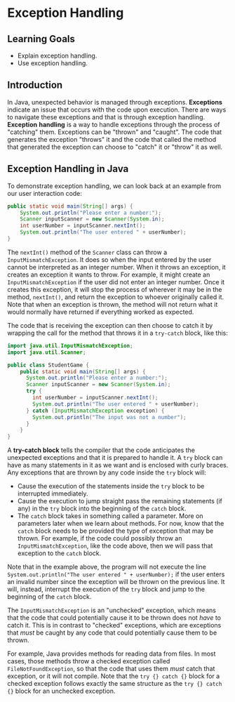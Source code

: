# Exception Handling

## Learning Goals

- Explain exception handling.
- Use exception handling.

## Introduction

In Java, unexpected behavior is managed through exceptions. **Exceptions**
indicate an issue that occurs with the code upon execution. There are ways to
navigate these exceptions and that is through exception handling. **Exception**
**handling** is a way to handle exceptions through the process of "catching"
them. Exceptions can be "thrown" and "caught". The code that generates the
exception "throws" it and the code that called the method that generated the
exception can choose to "catch" it or "throw" it as well.

## Exception Handling in Java

To demonstrate exception handling, we can look back at an example from our user
interaction code:

```java
public static void main(String[] args) {
    System.out.println("Please enter a number:");
    Scanner inputScanner = new Scanner(System.in);
    int userNumber = inputScanner.nextInt();
    System.out.println("The user entered " + userNumber);
}
```

The `nextInt()` method of the `Scanner` class can throw a
`InputMismatchException`. It does so when the input entered by the user cannot
be interpreted as an integer number. When it throws an exception, it creates an
exception it wants to throw. For example, it might create an
`InputMismatchException` if the user did not enter an integer number. Once it
creates this exception, it will stop the process of wherever it may be in the
method, `nextInt()`, and return the exception to whoever originally called it.
Note that when an exception is thrown, the method will not return what it would
normally have returned if everything worked as expected.

The code that is receiving the exception can then choose to catch it by
wrapping the call for the method that throws it in a `try-catch` block, like
this:

```java
import java.util.InputMismatchException;
import java.util.Scanner;

public class StudentGame {
    public static void main(String[] args) {
      System.out.println("Please enter a number:");
      Scanner inputScanner = new Scanner(System.in);
      try {
        int userNumber = inputScanner.nextInt();
        System.out.println("The user entered " + userNumber);
      } catch (InputMismatchException exception) {
        System.out.println("The input was not a number");
      }
    }
}
```

A **try-catch block** tells the compiler that the code anticipates the
unexpected exceptions and that it is prepared to handle it. A `try` block can
have as many statements in it as we want and is enclosed with curly braces. Any
exceptions that are thrown by any code inside the `try` block will:

- Cause the execution of the statements inside the `try` block to be interrupted
  immediately.
- Cause the execution to jump straight pass the remaining statements (if any)
  in the `try` block into the beginning of the `catch` block.
- The `catch` block takes in something called a parameter. More on parameters
  later when we learn about methods. For now, know that the `catch` block needs
  to be provided the type of exception that may be thrown. For example, if the
  code could possibly throw an `InputMismatchException`, like the code above,
  then we will pass that exception to the `catch` block.

Note that in the example above, the program will not execute the line
`System.out.println("The user entered " + userNumber);` if the user enters an
invalid number since the exception will be thrown on the previous line. It
will, instead, interrupt the execution of the `try` block and jump to the
beginning of the `catch` block.

The `InputMismatchException` is an "unchecked" exception, which means that the
code that could potentially cause it to be thrown does not _have_ to catch it.
This is in contrast to "checked" exceptions, which are exceptions that _must_ be
caught by any code that could potentially cause them to be thrown.

For example, Java provides methods for reading data from files. In most cases,
those methods throw a checked exception called `FileNotFoundException`, so that
the code that uses them _must_ catch that exception, or it will not compile.
Note that the `try {} catch {}` block for a checked exception follows exactly the
same structure as the `try {} catch {}` block for an unchecked exception.
